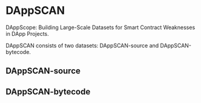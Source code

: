 # DAppSCAN
DAppScope: Building Large-Scale Datasets for Smart Contract Weaknesses in DApp Projects.

DAppSCAN consists of two datasets: DAppSCAN-source and DAppSCAN-bytecode.

## DAppSCAN-source
## DAppSCAN-bytecode
